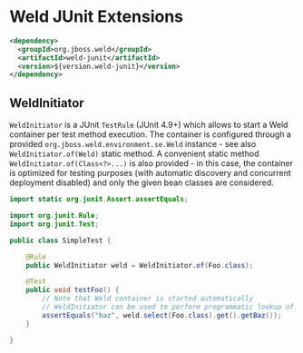 # Weld JUnit Extensions

```xml
<dependency>
  <groupId>org.jboss.weld</groupId>
  <artifactId>weld-junit</artifactId>
  <version>${version.weld-junit}</version>
</dependency>
```

## WeldInitiator

`WeldInitiator` is a JUnit `TestRule` (JUnit 4.9+) which allows to start a Weld container per test method execution.
The container is configured through a provided `org.jboss.weld.environment.se.Weld` instance - see also `WeldInitiator.of(Weld)` static method.
A convenient static method `WeldInitiator.of(Class<?>...)` is also provided - in this case, the container is optimized for testing purposes (with automatic discovery and concurrent deployment disabled) and only the given bean classes are considered. 

```java
import static org.junit.Assert.assertEquals;

import org.junit.Rule;
import org.junit.Test;

public class SimpleTest {

    @Rule
    public WeldInitiator weld = WeldInitiator.of(Foo.class);

    @Test
    public void testFoo() {
        // Note that Weld container is started automatically
        // WeldInitiator can be used to perform programmatic lookup of beans
        assertEquals("baz", weld.select(Foo.class).get().getBaz());
    }

}
```